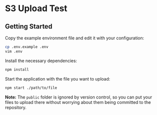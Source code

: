 # S3 Upload Test

## Getting Started

Copy the example environment file and edit it with your configuration:

```bash
cp .env.example .env
vim .env
```

Install the necessary dependencies:
```bash
npm install
```

Start the application with the file you want to upload:
```bash
npm start ./path/to/file
```

**Note:** The `public` folder is ignored by version control, so you can put your files to upload there without worrying about them being committed to the repository.
